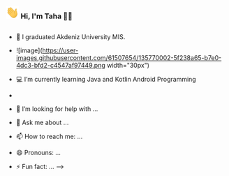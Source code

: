 ### <img src="https://raw.githubusercontent.com/ABSphreak/ABSphreak/master/gifs/Hi.gif" width="30px"> Hi, I'm Taha 👨‍💻 

##
- 📖 I graduated Akdeniz University MIS.
- ![image](https://user-images.githubusercontent.com/61507654/135770002-5f238a65-b7e0-4dc3-bfd2-c4547af97449.png width="30px")

- 💻  I’m currently learning Java and Kotlin Android Programming 
- 
- 🤔 I’m looking for help with ...
- 💬 Ask me about ...
- 📫 How to reach me: ...
- 😄 Pronouns: ...
- ⚡ Fun fact: ...
-->

